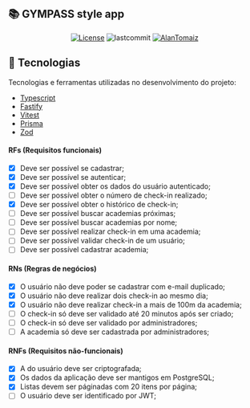## 📚 GYMPASS style app
<p align="center">
  <a href="LICENSE"><img  src="https://img.shields.io/static/v1?label=License&message=MIT&color=5965e0&labelColor=202024" alt="License"></a>
  <img alt="lastcommit" src="https://img.shields.io/github/last-commit/alantomaiz/ignite-solid?color=%235761C3" />
  <a href="https://www.linkedin.com/in/alantomaiz/"><img alt="AlanTomaiz" src="https://img.shields.io/badge/-AlanTomaiz-5965e0?style=flat&logo=Linkedin&logoColor=white" /></a>
</p>

## 🚀 Tecnologias
Tecnologias e ferramentas utilizadas no desenvolvimento do projeto:
* [Typescript](https://www.typescriptlang.org/)
* [Fastify](https://fastify.dev/)
* [Vitest](https://vitest.dev/)
* [Prisma](https://www.prisma.io/)
* [Zod](https://zod.dev/)

#### RFs (Requisitos funcionais)
- [x] Deve ser possível se cadastrar;
- [x] Deve ser possível se autenticar;
- [x] Deve ser possível obter os dados do usuário autenticado;
- [ ] Deve ser possível obter o número de check-in realizado;
- [x] Deve ser possível obter o histórico de check-in;
- [ ] Deve ser possível buscar academias próximas;
- [ ] Deve ser possível buscar academias por nome;
- [ ] Deve ser possível realizar check-in em uma academia;
- [ ] Deve ser possível validar check-in de um usuário;
- [ ] Deve ser possível cadastrar academia;

#### RNs (Regras de negócios)
- [x] O usuário não deve poder se cadastrar com e-mail duplicado;
- [x] O usuário não deve realizar dois check-in ao mesmo dia;
- [x] O usuário não deve realizar check-in a mais de 100m da academia;
- [ ] O check-in só deve ser validado até 20 minutos após ser criado;
- [ ] O check-in só deve ser validado por administradores;
- [ ] A academia só deve ser cadastrada por administradores;

#### RNFs (Requisitos não-funcionais)
- [x] A do usuário deve ser criptografada;
- [x] Os dados da aplicação deve ser mantigos em PostgreSQL;
- [x] Listas devem ser páginadas com 20 itens por página;
- [ ] O usuário deve ser identificado por JWT;
